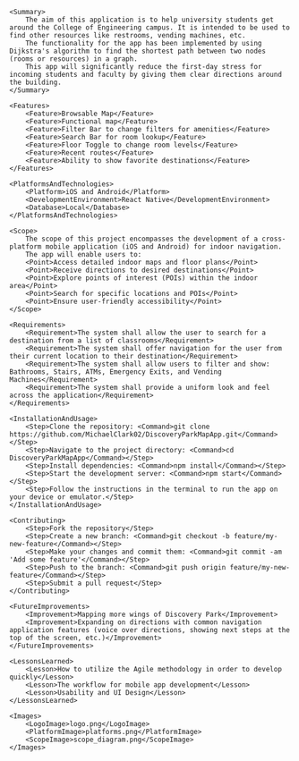 <?xml version="1.0" encoding="UTF-8"?>
<README>
    <Title>Discovery Park Map App</Title>

    <Summary>
        The aim of this application is to help university students get around the College of Engineering campus. It is intended to be used to find other resources like restrooms, vending machines, etc.
        The functionality for the app has been implemented by using Dijkstra's algorithm to find the shortest path between two nodes (rooms or resources) in a graph.
        This app will significantly reduce the first-day stress for incoming students and faculty by giving them clear directions around the building.
    </Summary>

    <Features>
        <Feature>Browsable Map</Feature>
        <Feature>Functional map</Feature>
        <Feature>Filter Bar to change filters for amenities</Feature>
        <Feature>Search Bar for room lookup</Feature>
        <Feature>Floor Toggle to change room levels</Feature>
        <Feature>Recent routes</Feature>
        <Feature>Ability to show favorite destinations</Feature>
    </Features>

    <PlatformsAndTechnologies>
        <Platform>iOS and Android</Platform>
        <DevelopmentEnvironment>React Native</DevelopmentEnvironment>
        <Database>Local</Database>
    </PlatformsAndTechnologies>

    <Scope>
        The scope of this project encompasses the development of a cross-platform mobile application (iOS and Android) for indoor navigation. 
        The app will enable users to:
        <Point>Access detailed indoor maps and floor plans</Point>
        <Point>Receive directions to desired destinations</Point>
        <Point>Explore points of interest (POIs) within the indoor area</Point>
        <Point>Search for specific locations and POIs</Point>
        <Point>Ensure user-friendly accessibility</Point>
    </Scope>

    <Requirements>
        <Requirement>The system shall allow the user to search for a destination from a list of classrooms</Requirement>
        <Requirement>The system shall offer navigation for the user from their current location to their destination</Requirement>
        <Requirement>The system shall allow users to filter and show: Bathrooms, Stairs, ATMs, Emergency Exits, and Vending Machines</Requirement>
        <Requirement>The system shall provide a uniform look and feel across the application</Requirement>
    </Requirements>

    <InstallationAndUsage>
        <Step>Clone the repository: <Command>git clone https://github.com/MichaelClark02/DiscoveryParkMapApp.git</Command></Step>
        <Step>Navigate to the project directory: <Command>cd DiscoveryParkMapApp</Command></Step>
        <Step>Install dependencies: <Command>npm install</Command></Step>
        <Step>Start the development server: <Command>npm start</Command></Step>
        <Step>Follow the instructions in the terminal to run the app on your device or emulator.</Step>
    </InstallationAndUsage>

    <Contributing>
        <Step>Fork the repository</Step>
        <Step>Create a new branch: <Command>git checkout -b feature/my-new-feature</Command></Step>
        <Step>Make your changes and commit them: <Command>git commit -am 'Add some feature'</Command></Step>
        <Step>Push to the branch: <Command>git push origin feature/my-new-feature</Command></Step>
        <Step>Submit a pull request</Step>
    </Contributing>

    <FutureImprovements>
        <Improvement>Mapping more wings of Discovery Park</Improvement>
        <Improvement>Expanding on directions with common navigation application features (voice over directions, showing next steps at the top of the screen, etc.)</Improvement>
    </FutureImprovements>

    <LessonsLearned>
        <Lesson>How to utilize the Agile methodology in order to develop quickly</Lesson>
        <Lesson>The workflow for mobile app development</Lesson>
        <Lesson>Usability and UI Design</Lesson>
    </LessonsLearned>

    <Images>
        <LogoImage>logo.png</LogoImage>
        <PlatformImage>platforms.png</PlatformImage>
        <ScopeImage>scope_diagram.png</ScopeImage>
    </Images>

</README>
